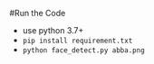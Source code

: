 
#Run the Code

* use python 3.7+
* `pip install requirement.txt`
* `python face_detect.py abba.png`


